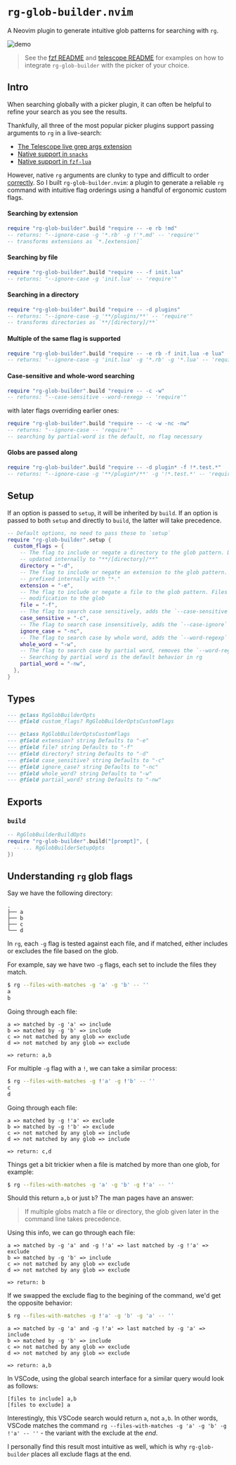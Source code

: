 # `rg-glob-builder.nvim`

A Neovim plugin to generate intuitive glob patterns for searching with `rg`.

![demo](https://elanmed.dev/nvim-plugins/rg-glob-builder.png)

> See the [fzf README](https://github.com/elanmed/rg-glob-builder.nvim/blob/master/README-FZF-LUA.md) and [telescope README](https://github.com/elanmed/rg-glob-builder.nvim/blob/master/README-TELESCOPE.md) for examples on how to integrate `rg-glob-builder` with the picker of your choice.

## Intro

When searching globally with a picker plugin, it can often be helpful to refine your search as you see the results. 

Thankfully, all three of the most popular picker plugins support passing arguments to `rg` in a live-search:

- [The Telescope live grep args extension](https://github.com/nvim-telescope/telescope-live-grep-args.nvim)
- [Native support in `snacks`](https://github.com/folke/snacks.nvim/discussions/461#discussioncomment-11894765)
- [Native support in `fzf-lua`](https://github.com/ibhagwan/fzf-lua/wiki#how-can-i-restrict-grep-search-to-certain-files)

However, native `rg` arguments are clunky to type and difficult to order [correctly](https://github.com/elanmed/rg-glob-builder.nvim#understanding-rg-glob-flags). So I built `rg-glob-builder.nvim`: a plugin to generate a reliable `rg` command with intuitive flag orderings using a handful of ergonomic custom flags.

#### Searching by extension
```lua
require "rg-glob-builder".build "require -- -e rb !md"
-- returns: "--ignore-case -g '*.rb' -g !'*.md' -- 'require'"
-- transforms extensions as `*.[extension]`
```

#### Searching by file
```lua
require "rg-glob-builder".build "require -- -f init.lua"
-- returns: "--ignore-case -g 'init.lua' -- 'require'"
```

#### Searching in a directory
```lua
require "rg-glob-builder".build "require -- -d plugins"
-- returns: "--ignore-case -g '**/plugins/**' -- 'require'"
-- transforms directories as `**/[directory]/**`
```

#### Multiple of the same flag is supported
```lua
require "rg-glob-builder".build "require -- -e rb -f init.lua -e lua"
-- returns: "--ignore-case -g 'init.lua' -g '*.rb' -g '*.lua' -- 'require'"
```

#### Case-sensitive and whole-word searching
```lua
require "rg-glob-builder".build "require -- -c -w"
-- returns: "--case-sensitive --word-rexegp -- 'require'"
```

with later flags overriding earlier ones:
```lua
require "rg-glob-builder".build "require -- -c -w -nc -nw"
-- returns: "--ignore-case -- 'require'"
-- searching by partial-word is the default, no flag necessary
```

#### Globs are passed along
```lua
require "rg-glob-builder".build "require -- -d plugin* -f !*.test.*"
-- returns: "--ignore-case -g '**/plugin*/**' -g '!*.test.*' -- 'require'"
```

## Setup

If an option is passed to `setup`, it will be inherited by `build`. If an option is passed to both `setup` and directly to `build`, the latter will take precedence.

```lua
-- Default options, no need to pass these to `setup`
require "rg-glob-builder".setup {
  custom_flags = {
    -- The flag to include or negate a directory to the glob pattern. Directories are 
    -- updated internally to "**/[directory]/**"
    directory = "-d",
    -- The flag to include or negate an extension to the glob pattern. Extensions are 
    -- prefixed internally with "*."
    extension = "-e",
    -- The flag to include or negate a file to the glob pattern. Files are passed without 
    -- modification to the glob
    file = "-f",
    -- The flag to search case sensitively, adds the `--case-sensitive` flag
    case_sensitive = "-c",
    -- The flag to search case insensitively, adds the `--case-ignore` flag
    ignore_case = "-nc",
    -- The flag to search case by whole word, adds the `--word-regexp` flag
    whole_word = "-w",
    -- The flag to search case by partial word, removes the `--word-regexp` flag 
    -- Searching by partial word is the default behavior in rg
    partial_word = "-nw",
  },
}
```

## Types 
```lua
--- @class RgGlobBuilderOpts
--- @field custom_flags? RgGlobBuilderOptsCustomFlags

--- @class RgGlobBuilderOptsCustomFlags
--- @field extension? string Defaults to "-e"
--- @field file? string Defaults to "-f"
--- @field directory? string Defaults to "-d"
--- @field case_sensitive? string Defaults to "-c"
--- @field ignore_case? string Defaults to "-nc"
--- @field whole_word? string Defaults to "-w"
--- @field partial_word? string Defaults to "-nw"
```

## Exports

### `build`
```lua
-- RgGlobBuilderBuildOpts
require "rg-glob-builder".build("[prompt]", {
  -- ... RgGlobBuilderSetupOpts
})
```

## Understanding `rg` glob flags

Say we have the following directory:

```
.
├── a
├── b
├── c
└── d
```

In `rg`, each `-g` flag is tested against each file, and if matched, either includes or excludes the file based on the glob.

For example, say we have two `-g` flags, each set to include the files they match.

```bash
$ rg --files-with-matches -g 'a' -g 'b' -- ''
a
b
```

Going through each file:

```
a => matched by -g 'a' => include
b => matched by -g 'b' => include
c => not matched by any glob => exclude
d => not matched by any glob => exclude

=> return: a,b
```

For multiple `-g` flag with a `!`, we can take a similar process:

```bash
$ rg --files-with-matches -g !'a' -g !'b' -- ''
c
d
```

Going through each file:

```
a => matched by -g !'a' => exclude
b => matched by -g !'b' => exclude
c => not matched by any glob => include
d => not matched by any glob => include

=> return: c,d
```

Things get a bit trickier when a file is matched by more than one glob, for example:

```bash
$ rg --files-with-matches -g 'a' -g 'b' -g !'a' -- ''
```

Should this return `a,b` or just `b`? The man pages have an answer:

> If multiple globs match a file or directory, the glob given later in the command line takes precedence.

Using this info, we can go through each file:

```
a => matched by -g 'a' and -g !'a' => last matched by -g !'a' => exclude
b => matched by -g 'b' => include
c => not matched by any glob => exclude
d => not matched by any glob => exclude

=> return: b
```

If we swapped the exclude flag to the begining of the command, we'd get the opposite behavior:

```bash
$ rg --files-with-matches -g !'a' -g 'b' -g 'a' -- ''
```

```
a => matched by -g 'a' and -g !'a' => last matched by -g 'a' => include
b => matched by -g 'b' => include
c => not matched by any glob => exclude
d => not matched by any glob => exclude

=> return: a,b
```

In VSCode, using the global search interface for a similar query would look as follows:

```
[files to include] a,b
[files to exclude] a
```

Interestingly, this VSCode search would return `a`, not `a,b`. In other words, VSCode matches the command `rg --files-with-matches -g 'a' -g 'b' -g !'a' -- ''` - the variant with the exclude at the _end_.

I personally find this result most intuitive as well, which is why `rg-glob-builder` places all exclude flags at the end.
